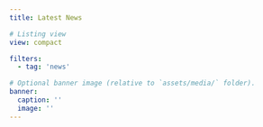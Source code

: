 ```yaml
---
title: Latest News

# Listing view
view: compact

filters:
  - tag: 'news'

# Optional banner image (relative to `assets/media/` folder).
banner:
  caption: ''
  image: ''
---
```


